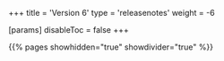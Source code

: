 +++
title = 'Version 6'
type = 'releasenotes'
weight = -6

[params]
  disableToc = false
+++

{{% pages showhidden="true" showdivider="true" %}}
